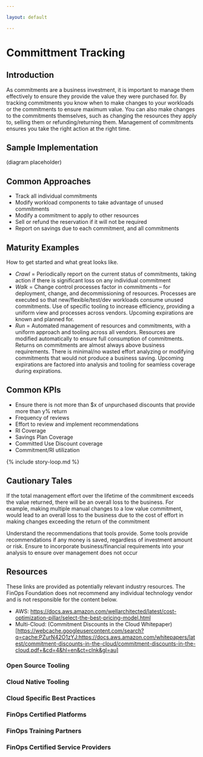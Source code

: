 ```yaml
---

layout: default

---
```


# Committment Tracking


## Introduction

As commitments are a business investment, it is important to manage them effectively to ensure they provide the value they were purchased for. By tracking commitments you know when to make changes to your workloads or the commitments to ensure maximum value. You can also make changes to the commitments themselves, such as changing the resources they apply to, selling them or refunding/returning them. Management of commitments ensures you take the right action at the right time.

## Sample Implementation
(diagram placeholder)

## Common Approaches

- Track all individual commitments
- Modify workload components to take advantage of unused commitments
- Modify a commitment to apply to other resources
- Sell or refund the reservation if it will not be required
- Report on savings due to each commitment, and all commitments


## Maturity Examples

How to get started and what great looks like.

- *Crawl* = Periodically report on the current status of commitments, taking action if there is significant loss on any individual commitment
- *Walk* = Change control processes factor in commitments – for deployment, change, and decommissioning of resources. Processes are executed so that new/flexible/test/dev workloads consume unused commitments. Use of specific tooling to increase efficiency, providing a uniform view and processes across vendors. Upcoming expirations are known and planned for.
- *Run* = Automated management of resources and commitments, with a uniform approach and tooling across all vendors. Resources are modified automatically to ensure full consumption of commitments. Returns on commitments are almost always above business requirements. There is minimal/no wasted effort analyzing or modifying commitments that would not produce a business saving. Upcoming expirations are factored into analysis and tooling for seamless coverage during expirations.


## Common KPIs

- Ensure there is not more than $x of unpurchased discounts that provide more than y% return
- Frequency of reviews
- Effort to review and implement recommendations
- RI Coverage
- Savings Plan Coverage
- Committed Use Discount coverage
- Commitment/RI utilization

{% include story-loop.md %}

## Cautionary Tales

If the total management effort over the lifetime of the commitment exceeds the value returned, there will be an overall loss to the business. For example, making multiple manual changes to a low value commitment, would lead to an overall loss to the business due to the cost of effort in making changes exceeding the return of the commitment

Understand the recommendations that tools provide. Some tools provide recommendations if any money is saved, regardless of investment amount or risk. Ensure to incorporate business/financial requirements into your analysis to ensure over management does not occur



## Resources

These links are provided as potentially relevant industry resources. The FinOps Foundation does not recommend any individual technology vendor and is not responsible for the content below.

- AWS: https://docs.aws.amazon.com/wellarchitected/latest/cost-optimization-pillar/select-the-best-pricing-model.html
- Multi-Cloud: (Commitment Discounts in the Cloud Whitepaper)[https://webcache.googleusercontent.com/search?q=cache:PZurN42O1zYJ:https://docs.aws.amazon.com/whitepapers/latest/commitment-discounts-in-the-cloud/commitment-discounts-in-the-cloud.pdf+&cd=4&hl=en&ct=clnk&gl=au]

### Open Source Tooling
### Cloud Native Tooling
### Cloud Specific Best Practices
### FinOps Certified Platforms
### FinOps Training Partners
### FinOps Certified Service Providers

